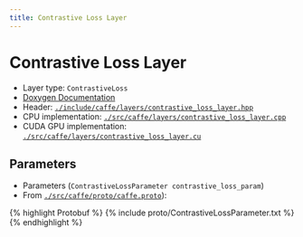 ```yaml
---
title: Contrastive Loss Layer
---
```


# Contrastive Loss Layer

* Layer type: `ContrastiveLoss`
* [Doxygen Documentation](http://caffe.berkeleyvision.org/doxygen/classcaffe_1_1ContrastiveLossLayer.md)
* Header: [`./include/caffe/layers/contrastive_loss_layer.hpp`](https://github.com/BVLC/caffe/blob/master/include/caffe/layers/contrastive_loss_layer.hpp)
* CPU implementation: [`./src/caffe/layers/contrastive_loss_layer.cpp`](https://github.com/BVLC/caffe/blob/master/src/caffe/layers/contrastive_loss_layer.cpp)
* CUDA GPU implementation: [`./src/caffe/layers/contrastive_loss_layer.cu`](https://github.com/BVLC/caffe/blob/master/src/caffe/layers/contrastive_loss_layer.cu)

## Parameters

* Parameters (`ContrastiveLossParameter contrastive_loss_param`)
* From [`./src/caffe/proto/caffe.proto`](https://github.com/BVLC/caffe/blob/master/src/caffe/proto/caffe.proto)):

{% highlight Protobuf %}
{% include proto/ContrastiveLossParameter.txt %}
{% endhighlight %}
